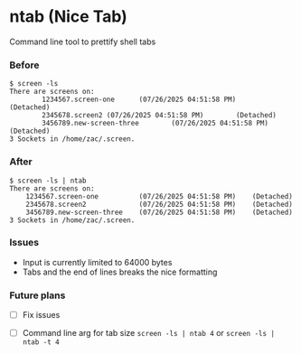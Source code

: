 # ntab (Nice Tab)
Command line tool to prettify shell tabs

### Before
```
$ screen -ls
There are screens on:
        1234567.screen-one      (07/26/2025 04:51:58 PM)        (Detached)
        2345678.screen2 (07/26/2025 04:51:58 PM)        (Detached)
        3456789.new-screen-three        (07/26/2025 04:51:58 PM)        (Detached)
3 Sockets in /home/zac/.screen.
```

### After
```
$ screen -ls | ntab
There are screens on:
    1234567.screen-one          (07/26/2025 04:51:58 PM)    (Detached)
    2345678.screen2             (07/26/2025 04:51:58 PM)    (Detached)
    3456789.new-screen-three    (07/26/2025 04:51:58 PM)    (Detached)
3 Sockets in /home/zac/.screen.
```

### Issues

- Input is currently limited to 64000 bytes
- Tabs and the end of lines breaks the nice formatting

### Future plans
- [ ] Fix issues
- [ ] Command line arg for tab size `screen -ls | ntab 4` or `screen -ls | ntab -t 4`

